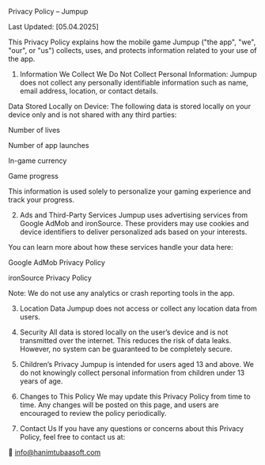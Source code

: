 Privacy Policy – Jumpup

Last Updated: [05.04.2025]

This Privacy Policy explains how the mobile game Jumpup ("the app", "we", "our", or "us") collects, uses, and protects information related to your use of the app.

1. Information We Collect
We Do Not Collect Personal Information:
Jumpup does not collect any personally identifiable information such as name, email address, location, or contact details.

Data Stored Locally on Device:
The following data is stored locally on your device only and is not shared with any third parties:

Number of lives

Number of app launches

In-game currency

Game progress

This information is used solely to personalize your gaming experience and track your progress.

2. Ads and Third-Party Services
Jumpup uses advertising services from Google AdMob and ironSource. These providers may use cookies and device identifiers to deliver personalized ads based on your interests.

You can learn more about how these services handle your data here:

Google AdMob Privacy Policy

ironSource Privacy Policy

Note: We do not use any analytics or crash reporting tools in the app.

3. Location Data
Jumpup does not access or collect any location data from users.

4. Security
All data is stored locally on the user’s device and is not transmitted over the internet. This reduces the risk of data leaks. However, no system can be guaranteed to be completely secure.

5. Children’s Privacy
Jumpup is intended for users aged 13 and above. We do not knowingly collect personal information from children under 13 years of age.

6. Changes to This Policy
We may update this Privacy Policy from time to time. Any changes will be posted on this page, and users are encouraged to review the policy periodically.

7. Contact Us
If you have any questions or concerns about this Privacy Policy, feel free to contact us at:

📧 info@hanimtubaasoft.com
